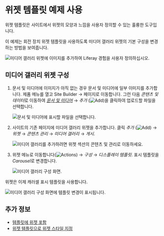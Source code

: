 
# 위젯 템플릿 예제 사용

위젯 템플릿은 사이트에서 위젯의 모양과 느낌을 사용자 정의할 수 있는 훌륭한 도구입니다.

이 예제는 회전 장치 위젯 템플릿을 사용하도록 미디어 갤러리 위젯의 기본 구성을 변경하는 방법을 보여줍니다.

![미디어 갤러리 위젯에 이미지를 추가하여 Liferay 경험을 사용자 정의하십시오.](./using-a-widget-template-example/images/04.gif)

## 미디어 갤러리 위젯 구성

1. 문서 및 미디어에 이미지가 아직 없는 경우 문서 및 미디어에 일부 이미지를 추가합니다. 제품 메뉴를 열고 Site Builder &rarr; 페이지로 이동합니다. 그런 다음 *콘텐츠 및 데이터*로 이동하여 [*문서 및 미디어*](../../../../../content-authoring-and-management/documents-and-media/uploading-and-managing/uploading-files.md) &rarr; *추가* (![Add](../../../../images/icon-add.png))을 클릭하여 업로드할 파일을 선택합니다.

    ![문서 및 미디어에 표시할 파일을 선택합니다.](./using-a-widget-template-example/images/01.png)

1. 사이트의 기존 페이지에 미디어 갤러리 위젯을 추가합니다. 클릭 *추가* (![Add](../../../../images/icon-plus.png)) &rarr; *위젯* &rarr; *콘텐츠 관리* &rarr; *미디어 갤러리* &rarr; *게시*.

    ![미디어 갤러리를 추가하려면 위젯 섹션의 콘텐츠 및 관리로 이동하세요.](./using-a-widget-template-example/images/02.png)

1. 위젯 메뉴로 이동합니다(![Actions](../../../../images/icon-actions.png)) &rarr; *구성* &rarr; *디스플레이 템플릿*. 표시 템플릿을 *Carousel*로 변경합니다.

    ![미디어 갤러리 구성 화면.](./using-a-widget-template-example/images/03.png)

  위젯은 이제 캐러셀 표시 템플릿을 사용합니다.

![미디어 갤러리 구성 화면에 템플릿 변경이 표시됩니다.](./using-a-widget-template-example/images/04.gif)

## 추가 정보

- [템플릿에 위젯 포함](../../../../../content-authoring-and-management/web-content/web-content-templates/embedding-widgets-in-templates.md)
- [위젯 템플릿으로 위젯 스타일 지정](../../../../../site-building/displaying-content/additional-content-display-options/styling-widgets-with-widget-templates.md)
